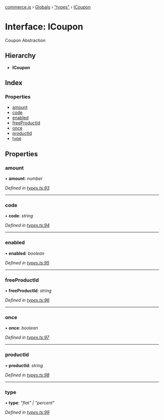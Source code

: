 [commerce.js](../README.md) › [Globals](../globals.md) › ["types"](../modules/_types_.md) › [ICoupon](_types_.icoupon.md)

# Interface: ICoupon

Coupon Abstraction

## Hierarchy

* **ICoupon**

## Index

### Properties

* [amount](_types_.icoupon.md#amount)
* [code](_types_.icoupon.md#code)
* [enabled](_types_.icoupon.md#enabled)
* [freeProductId](_types_.icoupon.md#freeproductid)
* [once](_types_.icoupon.md#once)
* [productId](_types_.icoupon.md#productid)
* [type](_types_.icoupon.md#type)

## Properties

###  amount

• **amount**: *number*

*Defined in [types.ts:93](https://github.com/shopjs/commerce.js/blob/2ed3fd9/src/types.ts#L93)*

___

###  code

• **code**: *string*

*Defined in [types.ts:94](https://github.com/shopjs/commerce.js/blob/2ed3fd9/src/types.ts#L94)*

___

###  enabled

• **enabled**: *boolean*

*Defined in [types.ts:95](https://github.com/shopjs/commerce.js/blob/2ed3fd9/src/types.ts#L95)*

___

###  freeProductId

• **freeProductId**: *string*

*Defined in [types.ts:96](https://github.com/shopjs/commerce.js/blob/2ed3fd9/src/types.ts#L96)*

___

###  once

• **once**: *boolean*

*Defined in [types.ts:97](https://github.com/shopjs/commerce.js/blob/2ed3fd9/src/types.ts#L97)*

___

###  productId

• **productId**: *string*

*Defined in [types.ts:98](https://github.com/shopjs/commerce.js/blob/2ed3fd9/src/types.ts#L98)*

___

###  type

• **type**: *"flat" | "percent"*

*Defined in [types.ts:99](https://github.com/shopjs/commerce.js/blob/2ed3fd9/src/types.ts#L99)*
